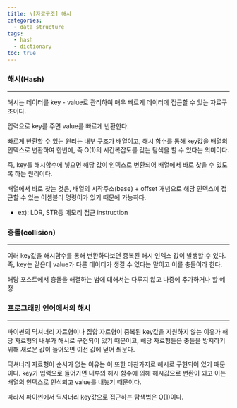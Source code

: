 ```yaml
---
title: \[자료구조] 해시
categories: 
  - data_structure
tags: 
  - hash
  - dictionary
toc: true
---
```


### 해시(Hash)

---

해시는 데이터를 key - value로 관리하여 매우 빠르게 데이터에 접근할 수 있는 자료구조이다. 

입력으로 key를 주면 value를 빠르게 반환한다.

빠르게 반환할 수 있는 원리는 내부 구조가 배열이고, 해시 함수를 통해 key값을 배열의 인덱스로 변환하여 한번에, 즉 O(1)의 시간복잡도를 갖는 탐색을 할 수 있다는 의미이다.

즉, key를 해시함수에 넣으면 해당 값이 인덱스로 변환되어 배열에서 바로 찾을 수 있도록 하는 원리이다. 

배열에서 바로 찾는 것은, 배열의 시작주소(base) + offset 개념으로 해당 인덱스에 접근할 수 있는 어셈블리 명령어가 있기 때문에 가능하다.

- ex): LDR, STR등 메모리 접근 instruction

### 충돌(collision)

---

여러 key값을 해시함수를 통해 변환하다보면 중복된 해시 인덱스 값이 발생할 수 있다. 즉, key는 같은데 value가 다른 데이터가 생길 수 있다는 말이고 이를 충돌이라 한다.

해당 포스트에서 충돌을 해결하는 법에 대해서는 다루지 않고 나중에 추가하거나 할 예정

### 프로그래밍 언어에서의 해시

---

파이썬의 딕셔너리 자료형이나 집합 자료형이 중복된 key값을 지원하지 않는 이유가 해당 자료형의 내부가 해시로 구현되어 있기 때문이고, 해당 자료형들은 충돌을 방지하기 위해 새로운 값이 들어오면 이전 값에 덮어 씌운다.

딕셔너리 자료형이 순서가 없는 이유는 이 또한 마찬가지로 해시로 구현되어 있기 때문이다. key가 입력으로 들어가면 내부의 해시 함수에 의해 해시값으로 변환이 되고 이는 배열의 인덱스로 인식되고 value를 내놓기 때문이다.

따라서 파이썬에서 딕셔너리 key값으로 접근하는 탐색법은 O(1)이다.